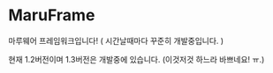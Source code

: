 # MaruFrame
마루웨어 프레임워크입니다! ( 시간날때마다 꾸준히 개발중입니다. )

현재 1.2버전이며 1.3버전은 개발중에 있습니다. (이것저것 하느라 바쁘네요! ㅠ.)
